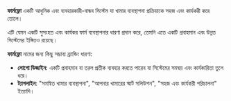 **ফার্মফ্লো** একটি আধুনিক এবং ব্যবহারকারী-বান্ধব সিস্টেম যা খামার ব্যবস্থাপনা প্রক্রিয়াকে সহজ এবং কার্যকরী করে তোলে। 

এটি যেমন একটি সুসংহত এবং কার্যকর ফার্ম ব্যবস্থাপনার ধারণা প্রদান করে, তেমনি এতে একটি প্রবাহমান এবং উন্নত সিস্টেমের ইঙ্গিতও রয়েছে। 

**ফার্মফ্লো** নামের জন্য কিছু সম্ভাব্য ব্র্যান্ডিং ধারণা:
- **লোগো ডিজাইন**: একটি প্রবাহমান বা তরল প্রতীক ব্যবহার করতে পারেন যা সিস্টেমের সমন্বয় এবং কার্যকারিতা তুলে ধরে।
- **ট্যাগলাইন**: "সমন্বিত খামার ব্যবস্থাপনা", "আপনার খামারের স্মার্ট সলিউশন", "সহজ এবং কার্যকরী পরিচালনা" ইত্যাদি।

